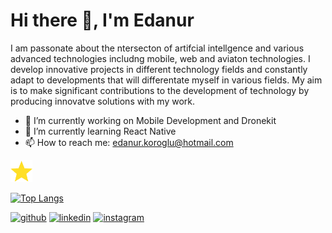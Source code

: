 # Hi there 👋, I'm Edanur

 I am passonate about the ntersecton of artifcial intellgence and various advanced technologies includng mobile, web and aviaton technologies. I develop innovative projects in different technology fields and constantly adapt to developments 
 that will differentate myself in various fields. My aim is to make significant contributions to the development of technology by producing innovatve solutions with my work.

- 🔭 I’m currently working on Mobile Development and Dronekit 
- 🌱 I’m currently learning React Native
- 📫 How to reach me: edanur.koroglu@hotmail.com


<a href='https://stars.github.com/'><img src='https://raw.githubusercontent.com/acervenky/animated-github-badges/master/assets/starbadge.gif' width='35' height='35'></a> 


[![Top Langs](https://github-readme-stats.vercel.app/api/top-langs/?username=Edanurkoroglu)](https://github.com/anuraghazra/github-readme-stats)



[<img src='https://cdn.jsdelivr.net/npm/simple-icons@3.0.1/icons/github.svg' alt='github' height='40'>](https://github.com/Edanuroroglu)  [<img src='https://cdn.jsdelivr.net/npm/simple-icons@3.0.1/icons/linkedin.svg' alt='linkedin' height='40'>](https://www.linkedin.com/in/https://www.linkedin.com/in/edanurkoroglu//)  [<img src='https://cdn.jsdelivr.net/npm/simple-icons@3.0.1/icons/instagram.svg' alt='instagram' height='40'>](https://www.instagram.com/edanurkorogluu/)  

